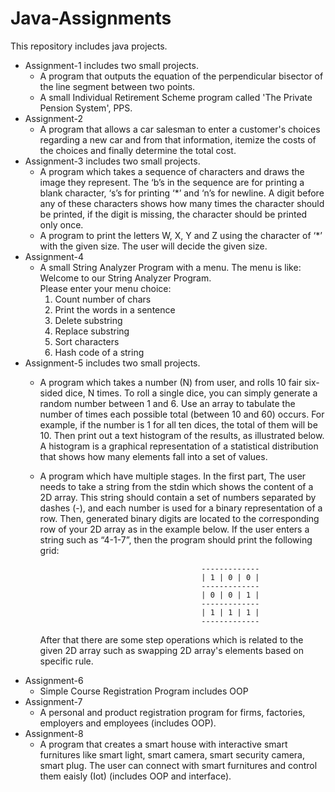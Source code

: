 # Java-Assignments
  This repository includes java projects.
  * Assignment-1 includes two small projects.
    - A program that outputs the equation of the perpendicular bisector of the line
      segment between two points.
    - A small Individual Retirement Scheme program called 'The Private Pension System', PPS.
  * Assignment-2
    - A program that allows a car salesman to enter a customer's choices regarding a new car and from that information, 
      itemize the costs of the choices and finally determine the total cost. 
  * Assignment-3 includes two small projects.
    - A program which takes a sequence of characters and draws the image they represent. The ‘b’s in the sequence are for printing a blank     character, ‘s’s for printing ‘*’ and ‘n’s for newline.  A digit before any of these characters shows how many times the character           should be printed, if the digit is missing, the character should be printed only once.
    - A program to print the letters W, X, Y and Z using the character of ‘*’ with the given size. The user will decide the given size.
  * Assignment-4
    - A small String Analyzer Program with a menu. The menu is like:\
        Welcome to our String Analyzer Program.\
        Please enter your menu choice:
         1. Count number of chars
         2. Print the words in a sentence
         3. Delete substring
         4. Replace substring
         5. Sort characters
         6. Hash code of a string
  * Assignment-5 includes two small projects.
    - A program which takes a number (N) from user, and rolls 10 fair six-sided dice, N times. To
      roll a single dice, you can simply generate a random number between 1 and 6. Use an array to tabulate
      the number of times each possible total (between 10 and 60) occurs. For example, if the number is 1
      for all ten dices, the total of them will be 10. Then print out a text histogram of the results, as
      illustrated below. A histogram is a graphical representation of a statistical distribution that shows
      how many elements fall into a set of values.
    - A program which have multiple stages. In the first part, The user needs to take a string from the stdin which shows the content of       a 2D array. This string should contain a set of numbers separated by dashes (-), and each number is used for a binary                   representation of a row. Then, generated binary digits are located to the corresponding row of your 2D array as in the example           below. If the user enters a string such as “4-1-7”, then the program should print the following grid:

                                              -------------
                                              | 1 | 0 | 0 |
                                              -------------
                                              | 0 | 0 | 1 |
                                              -------------
                                              | 1 | 1 | 1 |
                                              -------------
      After that there are some step operations which is related to the given 2D array such as swapping 2D array's elements based on           specific rule.
  * Assignment-6 
    - Simple Course Registration Program includes OOP
  * Assignment-7
    - A personal and product registration program for firms, factories, employers and employees (includes OOP).
  * Assignment-8
    - A program that creates a smart house with interactive smart furnitures like smart light, smart camera, smart security camera, 
      smart plug. The user can connect with smart furnitures and control them eaisly (Iot) (includes OOP and interface).
 
